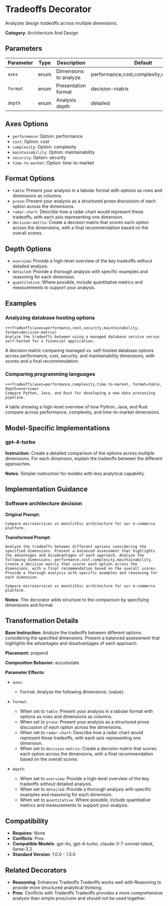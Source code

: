 # Tradeoffs Decorator

Analyzes design tradeoffs across multiple dimensions.

**Category**: Architecture And Design

## Parameters

| Parameter | Type | Description | Default |
|-----------|------|-------------|--------|
| `axes` | enum | Dimensions to analyze | performance,cost,complexity,maintainability |
| `format` | enum | Presentation format | decision-matrix |
| `depth` | enum | Analysis depth | detailed |

## Axes Options

- `performance`: Option: performance
- `cost`: Option: cost
- `complexity`: Option: complexity
- `maintainability`: Option: maintainability
- `security`: Option: security
- `time-to-market`: Option: time-to-market

## Format Options

- `table`: Present your analysis in a tabular format with options as rows and dimensions as columns.
- `prose`: Present your analysis as a structured prose discussion of each option across the dimensions.
- `radar-chart`: Describe how a radar chart would represent these tradeoffs, with each axis representing one dimension.
- `decision-matrix`: Create a decision matrix that scores each option across the dimensions, with a final recommendation based on the overall scores.

## Depth Options

- `overview`: Provide a high-level overview of the key tradeoffs without detailed analysis.
- `detailed`: Provide a thorough analysis with specific examples and reasoning for each dimension.
- `quantitative`: Where possible, include quantitative metrics and measurements to support your analysis.

## Examples

### Analyzing database hosting options

```
+++Tradeoffs(axes=performance,cost,security,maintainability, format=decision-matrix)
Analyze the tradeoffs between using a managed database service versus self-hosted for a financial application.
```

A decision matrix comparing managed vs. self-hosted database options across performance, cost, security, and maintainability dimensions, with scores and a final recommendation.

### Comparing programming languages

```
+++Tradeoffs(axes=performance,complexity,time-to-market, format=table, depth=overview)
Compare Python, Java, and Rust for developing a new data processing pipeline.
```

A table showing a high-level overview of how Python, Java, and Rust compare across performance, complexity, and time-to-market dimensions.

## Model-Specific Implementations

### gpt-4-turbo

**Instruction:** Create a detailed comparison of the options across multiple dimensions. For each dimension, explain the tradeoffs between the different approaches.

**Notes:** Simpler instruction for models with less analytical capability.


## Implementation Guidance

### Software architecture decision

**Original Prompt:**
```
Compare microservices vs monolithic architecture for our e-commerce platform.
```

**Transformed Prompt:**
```
Analyze the tradeoffs between different options considering the specified dimensions. Present a balanced assessment that highlights the advantages and disadvantages of each approach. Analyze the following dimensions: performance,cost,complexity,maintainability. Create a decision matrix that scores each option across the dimensions, with a final recommendation based on the overall scores. Provide a thorough analysis with specific examples and reasoning for each dimension.

Compare microservices vs monolithic architecture for our e-commerce platform.
```

**Notes:** The decorator adds structure to the comparison by specifying dimensions and format.

## Transformation Details

**Base Instruction:** Analyze the tradeoffs between different options considering the specified dimensions. Present a balanced assessment that highlights the advantages and disadvantages of each approach.

**Placement:** prepend

**Composition Behavior:** accumulate

**Parameter Effects:**

- `axes`:
  - Format: Analyze the following dimensions: {value}.

- `format`:
  - When set to `table`: Present your analysis in a tabular format with options as rows and dimensions as columns.
  - When set to `prose`: Present your analysis as a structured prose discussion of each option across the dimensions.
  - When set to `radar-chart`: Describe how a radar chart would represent these tradeoffs, with each axis representing one dimension.
  - When set to `decision-matrix`: Create a decision matrix that scores each option across the dimensions, with a final recommendation based on the overall scores.

- `depth`:
  - When set to `overview`: Provide a high-level overview of the key tradeoffs without detailed analysis.
  - When set to `detailed`: Provide a thorough analysis with specific examples and reasoning for each dimension.
  - When set to `quantitative`: Where possible, include quantitative metrics and measurements to support your analysis.

## Compatibility

- **Requires**: None
- **Conflicts**: Pros
- **Compatible Models**: gpt-4o, gpt-4-turbo, claude-3-7-sonnet-latest, llama-3.2
- **Standard Version**: 1.0.0 - 1.5.0

## Related Decorators

- **Reasoning**: Enhances Tradeoffs Tradeoffs works well with Reasoning to provide more structured analytical thinking.
- **Pros**: Conflicts with Tradeoffs Tradeoffs provides a more comprehensive analysis than simple pros/cons and should not be used together.
